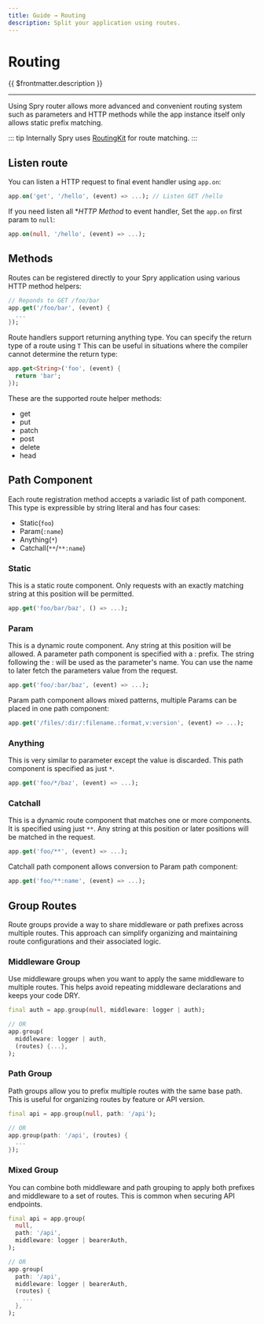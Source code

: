 ```yaml
---
title: Guide → Routing
description: Split your application using routes.
---
```


# Routing

{{ $frontmatter.description }}

---

Using Spry router allows more advanced and convenient routing system such as parameters and HTTP methods while the app instance itself only allows static prefix matching.

::: tip
Internally Spry uses [RoutingKit](https://github.com/medz/routingkit) for route matching.
:::

## Listen route

You can listen a HTTP request to final event handler using `app.on`:

```dart
app.on('get', '/hello', (event) => ...); // Listen GET /hello
```

If you need listen all \*_HTTP Method_ to event handler, Set the `app.on` first param to `null`:

```dart
app.on(null, '/hello', (event) => ...);
```

## Methods

Routes can be registered directly to your Spry application using various HTTP method helpers:

```dart
// Reponds to GET /foo/bar
app.get('/foo/bar', (event) {
  ...
});
```

Route handlers support returning anything type. You can specify the return type of a route using `T` This can be useful in situations where the compiler cannot determine the return type:

```dart
app.get<String>('foo', (event) {
  return 'bar';
});
```

These are the supported route helper methods:

- get
- put
- patch
- post
- delete
- head

## Path Component

Each route registration method accepts a variadic list of path component. This type is expressible by string literal and has four cases:

- Static(`foo`)
- Param(`:name`)
- Anything(`*`)
- Catchall(`**`/`**:name`)

### Static

This is a static route component. Only requests with an exactly matching string at this position will be permitted.

```dart
app.get('foo/bar/baz', () => ...);
```

### Param

This is a dynamic route component. Any string at this position will be allowed. A parameter path component is specified with a : prefix. The string following the : will be used as the parameter's name. You can use the name to later fetch the parameters value from the request.

```dart
app.get('foo/:bar/baz', (event) => ...);
```

Param path component allows mixed patterns, multiple Params can be placed in one path component:

```dart
app.get('/files/:dir/:filename.:format,v:version', (event) => ...);
```

### Anything

This is very similar to parameter except the value is discarded. This path component is specified as just `*`.

```dart
app.get('foo/*/baz', (event) => ...);
```

### Catchall

This is a dynamic route component that matches one or more components. It is specified using just `**`. Any string at this position or later positions will be matched in the request.

```dart
app.get('foo/**', (event) => ...);
```

Catchall path component allows conversion to Param path component:

```dart
app.get('foo/**:name', (event) => ...);
```

## Group Routes

Route groups provide a way to share middleware or path prefixes across multiple routes. This approach can simplify organizing and maintaining route configurations and their associated logic.

### Middleware Group

Use middleware groups when you want to apply the same middleware to multiple routes. This helps avoid repeating middleware declarations and keeps your code DRY.

```dart
final auth = app.group(null, middleware: logger | auth);

// OR
app.group(
  middleware: logger | auth,
  (routes) {...},
);
```

### Path Group

Path groups allow you to prefix multiple routes with the same base path. This is useful for organizing routes by feature or API version.

```dart
final api = app.group(null, path: '/api');

// OR
app.group(path: '/api', (routes) {
  ...
});
```

### Mixed Group

You can combine both middleware and path grouping to apply both prefixes and middleware to a set of routes. This is common when securing API endpoints.

```dart
final api = app.group(
  null,
  path: '/api',
  middleware: logger | bearerAuth,
);

// OR
app.group(
  path: '/api',
  middleware: logger | bearerAuth,
  (routes) {
    ...
  },
);
```
